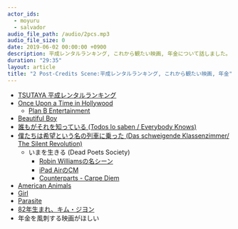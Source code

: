 ```yaml
---
actor_ids:
  - moyuru
  - salvador
audio_file_path: /audio/2pcs.mp3
audio_file_size: 0
date: 2019-06-02 00:00:00 +0900
description: 平成レンタルランキング, これから観たい映画, 年金について話しました。
duration: "29:35"
layout: article
title: "2 Post-Credits Scene:平成レンタルランキング, これから観たい映画, 年金"
---
```


- [TSUTAYA 平成レンタルランキング](https://tsutaya.tsite.jp/feature/movie/heiseiranking/index)
- [Once Upon a Time in Hollywood](http://www.onceinhollywood.jp)
  - [Plan B Entertainment](https://www.imdb.com/search/title?companies=co0136967)
- [Beautiful Boy](https://beautifulboy-movie.jp)
- [誰もがそれを知っている (Todos lo saben / Everybody Knows)](https://longride.jp/everybodyknows/)
- [僕たちは希望という名の列車に乗った (Das schweigende Klassenzimmer/ The Silent Revolution)](http://bokutachi-kibou-movie.com)
  - いまを生きる (Dead Poets Society)
    - [Robin Williamsの名シーン](https://www.youtube.com/watch?v=aS1esgRV4Rc)
    - [iPad AirのCM](https://www.youtube.com/watch?v=Ep2_0WHogRQ)
    - [Counterparts - Carpe Diem](https://www.youtube.com/watch?v=iPAmX3JSXdc)
- [American Animals](http://www.phantom-film.com/americananimals/)
- [Girl](http://girl-movie.com)
- [Parasite](https://www.youtube.com/watch?v=CEIwFAQ-Rec)
- [82年生まれ、キム・ジヨン](https://www.amazon.co.jp/82年生まれ、キム・ジヨン-単行本-チョ・ナムジュ/dp/4480832114)
- 年金を風刺する映画がほしい